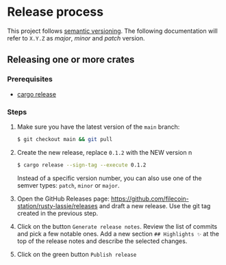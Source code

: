 # Release process

This project follows [semantic versioning](https://semver.org/). The following
documentation will refer to `X.Y.Z` as _major_, _minor_ and _patch_ version.

## Releasing one or more crates

### Prerequisites

- [cargo release](https://github.com/crate-ci/cargo-release/)

### Steps

1. Make sure you have the latest version of the `main` branch:

   ```sh
   $ git checkout main && git pull
   ```

1. Create the new release, replace `0.1.2` with the NEW version n

   ```sh
   $ cargo release --sign-tag --execute 0.1.2
   ```

   Instead of a specific version number, you can also use one of the semver
   types: `patch`, `minor` or `major`.

1. Open the GitHub Releases page:
   https://github.com/filecoin-station/rusty-lassie/releases and draft a new release.
   Use the git tag created in the previous step.

1. Click on the button `Generate release notes`. Review the list of commits and
   pick a few notable ones. Add a new section `## Highlights ✨` at the top of
   the release notes and describe the selected changes.

1. Click on the green button `Publish release`
